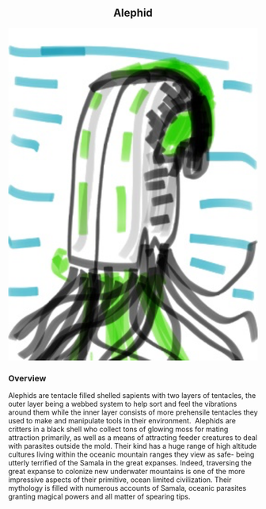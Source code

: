 

<h2 align="center">Alephid
</h2>
<p align="center">
<img src="https://github.com/Insculpo/Sandbox_Galaxy/blob/Galactic/Stellar_Abyss_Setting_Bible/Photo_Directory/Alephid.png">
</p>

### Overview

Alephids are tentacle filled shelled sapients with two layers of tentacles, the outer layer being a webbed system to help sort and feel the vibrations around them while the inner layer consists of more prehensile tentacles they used to make and manipulate tools in their environment.  Alephids are critters in a black shell who collect tons of glowing moss for mating attraction primarily, as well as a means of attracting feeder creatures to deal with parasites outside the mold.  Their kind has a huge range of high altitude cultures living within the oceanic mountain ranges they view as safe- being utterly terrified of the Samala in the great expanses.  Indeed, traversing the great expanse to colonize new underwater mountains is one of the more impressive aspects of their primitive, ocean limited civilization.  Their mythology is filled with numerous accounts of Samala, oceanic parasites granting magical powers and all matter of spearing tips.
